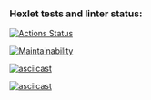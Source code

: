 ### Hexlet tests and linter status:
[![Actions Status](https://github.com/JokOut/frontend-project-44/workflows/hexlet-check/badge.svg)](https://github.com/JokOut/frontend-project-44/actions)

[![Maintainability](https://api.codeclimate.com/v1/badges/6f8083d4257d7838405a/maintainability)](https://codeclimate.com/github/JokOut/frontend-project-44/maintainability)

[![asciicast](https://asciinema.org/a/Uc7AMXcHINQFw8e9MtaQdpQeY.svg)](https://asciinema.org/a/Uc7AMXcHINQFw8e9MtaQdpQeY)

[![asciicast](https://asciinema.org/a/s1c2q3qUZPEWZNhNgyKA3HwyQ.svg)](https://asciinema.org/a/s1c2q3qUZPEWZNhNgyKA3HwyQ)
